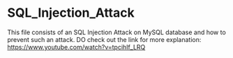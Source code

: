 # SQL_Injection_Attack
This file consists of an SQL Injection Attack on MySQL database and how to prevent such an attack.
DO check out the link for more explanation: https://www.youtube.com/watch?v=tpcihIf_LRQ 
